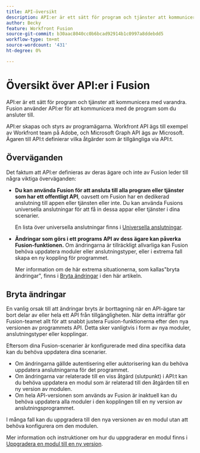 ```yaml
---
title: API-översikt
description: API:er är ett sätt för program och tjänster att kommunicera med varandra. Fusion använder API:er för att kommunicera med det program du ansluter till. Varje program har ett separat API.
author: Becky
feature: Workfront Fusion
source-git-commit: b30aac8040cc0b6bcad92914b1c0997a8ddebdd5
workflow-type: tm+mt
source-wordcount: '431'
ht-degree: 0%

---
```


# Översikt över API:er i Fusion

<!--Add me to TOCs-->

API:er är ett sätt för program och tjänster att kommunicera med varandra. Fusion använder API:er för att kommunicera med de program som du ansluter till.

API:er skapas och styrs av programägarna. Workfront API ägs till exempel av Workfront team på Adobe, och Microsoft Graph API ägs av Microsoft. Ägaren till API:t definierar vilka åtgärder som är tillgängliga via API:t.

## Överväganden

Det faktum att API:er definieras av deras ägare och inte av Fusion leder till några viktiga överväganden:

* **Du kan använda Fusion för att ansluta till alla program eller tjänster som har ett offentligt API**, oavsett om Fusion har en dedikerad anslutning till appen eller tjänsten eller inte. Du kan använda Fusions universella anslutningar för att få in dessa appar eller tjänster i dina scenarier.

  En lista över universella anslutningar finns i [Universella anslutningar](/help/workfront-fusion/references/apps-and-modules/apps-and-modules-toc.md#universal-connectors).

* **Ändringar som görs i ett programs API av dess ägare kan påverka Fusion-funktionen.** Om ändringarna är tillräckligt allvarliga kan Fusion behöva uppdatera moduler eller anslutningstyper, eller i extrema fall skapa en ny koppling för programmet.

  Mer information om de här extrema situationerna, som kallas&quot;bryta ändringar&quot;, finns i [Bryta ändringar](#breaking-changes) i den här artikeln.


## Bryta ändringar

En vanlig orsak till att ändringar bryts är borttagning när en API-ägare tar bort delar av eller hela ett API från tillgängligheten. När detta inträffar gör Fusion-teamet allt för att snabbt justera Fusion-funktionerna efter den nya versionen av programmets API. Detta sker vanligtvis i form av nya moduler, anslutningstyper eller kopplingar.

Eftersom dina Fusion-scenarier är konfigurerade med dina specifika data kan du behöva uppdatera dina scenarier.

* Om ändringarna gällde autentisering eller auktorisering kan du behöva uppdatera anslutningarna för det programmet.
* Om ändringarna var relaterade till en viss åtgärd (slutpunkt) i API:t kan du behöva uppdatera en modul som är relaterad till den åtgärden till en ny version av modulen.
* Om hela API-versionen som används av Fusion är inaktuell kan du behöva uppdatera alla moduler i den kopplingen till en ny version av anslutningsprogrammet.

I många fall kan du uppgradera till den nya versionen av en modul utan att behöva konfigurera om den modulen.

Mer information och instruktioner om hur du uppgraderar en modul finns i [Uppgradera en modul till en ny version](/help/workfront-fusion/manage-scenarios/update-module-to-new-version.md).

